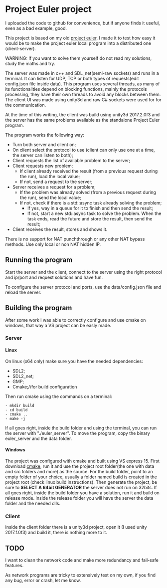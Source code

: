 # Project Euler project

I uploaded the code to github for convenience, but if anyone finds it useful, even as a bad example, good.

This project is based on my old [project euler](https://github.com/N4G170/project_euler).
I made it to test how easy it would be to make the project euler local program into a distributed one (client-server).

WARNING: If you want to solve them yourself do not read my solutions, study the maths and try.

The server was made in c++ and SDL_net(semi-raw sockets) and runs in a terminal. It can listen for UDP, TCP or both types of requests(edit config.json file inside data).
This program uses several threads, as many of its functionalities depend on blocking functions, mainly the protocols processing, they have their own threads to avoid any blocks between them.
The client UI was made using unity3d and raw C# sockets were used for for the communication.

At the time of this writing, the client was build using unity3d 2017.2.0f3 and the server has the same problems available as the standalone Project Euler program.

The program works the following way:
- Turn both server and client on;
- On client select the protocol to use (client can only use one at a time, the server can listen to both);
- Client requests the list of available problem to the server;
- Client requests new problem;
  - If client already received the result (from a previous request during the run), load the local value;
  - If not, send a request to the server;
- Server receives a request for a problem;
  - If the problem was already solved (from a previous request during the run), send the local value;
  - If not, check if there is a std::async task already solving the problem;
    - If yes, way in a queue for it to finish and then send the result;
    - If not, start a new std::async task to solve the problem. When the task ends, read the future and store the result, then send the result;
- Client receives the result, stores and shows it.

There is no support for NAT punchthrough or any other NAT bypass methods. Use only local or non NAT hidden IP.

## Running the program
Start the server and the client, connect to the server using the right protocol and ip/port and request solutions and have fun.

To configure the server protocol and ports, use the data/config.json file and reload the server.

## Building the program

After some work I was able to correctly configure and use cmake on windows, that way a VS project can be easly made.

### Server
#### Linux
On linux (x64 only) make sure you have the needed dependencies:
- SDL2;
- SDL2_net;
- GMP;
- Cmake;//for build configuration

Then run cmake using the commands on a terminal:
```
- mkdir build
- cd build
- cmake ..
- make -j
```
If all goes right, inside the build folder and using the terminal, you can run the server with "./euler_server". To move the program, copy the binary euler_server and the data folder.

#### Windows
The project was configured with cmake and built using VS express 15.
First download [cmake](https://cmake.org/), run it and use the project root folder(the one with data and src folders and more) as the source. For the build folder, point to an empty folder of your choice, usually a folder named build is created in the project root (check linux build instructions). Then generate the project, be sure to <b>SELECT A 64bit GENERATOR</b> the server does not run on 32bits.
If all goes right, inside the build folder you have a solution, run it and build on release mode. Inside the release folder you will have the server the data folder and the needed dlls.

### Client

Inside the client folder there is a unity3d project, open it (I used unity 2017.f.0f3) and build it, there is nothing more to it.

## TODO
I want to clean the network code and make more redundancy and fail-safe features.


As network programs are tricky to extensively test on my own, if you find any bug, error or crash, let me know.
